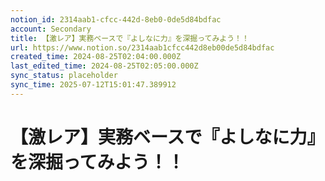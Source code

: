 ```yaml
---
notion_id: 2314aab1-cfcc-442d-8eb0-0de5d84bdfac
account: Secondary
title: 【激レア】実務ベースで『よしなに力』を深掘ってみよう！！
url: https://www.notion.so/2314aab1cfcc442d8eb00de5d84bdfac
created_time: 2024-08-25T02:04:00.000Z
last_edited_time: 2024-08-25T02:05:00.000Z
sync_status: placeholder
sync_time: 2025-07-12T15:01:47.389912
---
```

# 【激レア】実務ベースで『よしなに力』を深掘ってみよう！！
